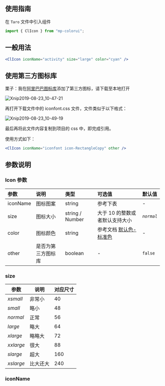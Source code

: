 ## 使用指南

在 `Taro` 文件中引入组件

```jsx
import { ClIcon } from "mp-colorui";
```

## 一般用法

```jsx
<ClIcon iconName="activity" size="large" color="cyan" />
```

## 使用第三方图标库

栗子：我在[阿里巴巴图标库](https://www.iconfont.cn/)添加了第三方图标，请下载至本地打开

![Xnip2019-08-23_10-47-21](https://md-1255362963.cos.ap-chengdu.myqcloud.com/2019-08-23-024942.jpg)

再打开下载文件中的 iconfont.css 文件，文件类似于以下格式：

![Xnip2019-08-23_10-49-19](https://md-1255362963.cos.ap-chengdu.myqcloud.com/2019-08-23-024951.jpg)

最后再将此文件内容复制到项目的 css 中，即完成引用。

使用方式如下：

```jsx
<ClIcon iconName="iconfont icon-RectangleCopy" other />
```

## 参数说明

### Icon 参数

| 参数     | 说明               | 类型            | 可选值                                          | 默认值     |
| :------- | :----------------- | :-------------- | :---------------------------------------------- | :--------- |
| iconName | 图标图案           | string          | 参考下表                                        | -          |
| size     | 图标大小           | string / Number | 大于 10 的整数或者默认支持大小                  | _`normal`_ |
| color    | 图标颜色           | string          | 参考文档 [默认色-标准色](/home/color#标准色) | -          |
| other    | 是否为第三方图标库 | boolean         | -                                               | `false`    |

### size

| 参数      | 说明     | 对应尺寸 |
| --------- | -------- | -------- |
| _xsmall_  | 非常小   | 40       |
| _small_   | 略小     | 48       |
| _normal_  | 正常     | 56       |
| _large_   | 略大     | 64       |
| _xlarge_  | 略略大   | 72       |
| _xxlarge_ | 很大     | 88       |
| _slarge_  | 超大     | 160      |
| _xslarge_ | 比大还大 | 240      |

### iconName

<Icons />
